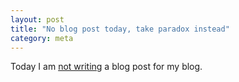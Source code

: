 ```yaml
---
layout: post
title: "No blog post today, take paradox instead"
category: meta
---
```


Today I am [not writing](http://en.wikipedia.org/wiki/Paradox) a blog post for my blog. 
